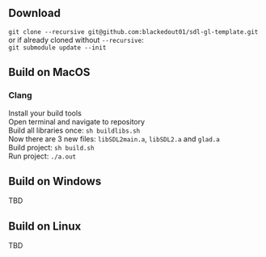 ## Download
`git clone --recursive git@github.com:blackedout01/sdl-gl-template.git`
<br/>or if already cloned without `--recursive`:
<br/>`git submodule update --init`

## Build on MacOS
### Clang
Install your build tools
<br/>Open terminal and navigate to repository
<br/>Build all libraries once: `sh buildlibs.sh`
<br/>Now there are 3 new files: `libSDL2main.a`, `libSDL2.a` and `glad.a`
<br/>Build project: `sh build.sh`
<br/>Run project: `./a.out`

## Build on Windows
TBD

## Build on Linux
TBD
